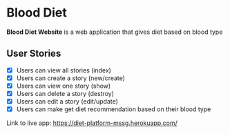 # Blood Diet

**Blood Diet Website** is a web application that gives diet based on blood type


## User Stories
* [X] Users can view all stories (index)
* [X] Users can create a story (new/create)
* [X] Users can view one story (show)
* [X] Users can delete a story (destroy)
* [X] Users can edit a story (edit/update)
* [X] Users can make get diet recommendation based on their blood type

Link to live app: https://diet-platform-mssg.herokuapp.com/


